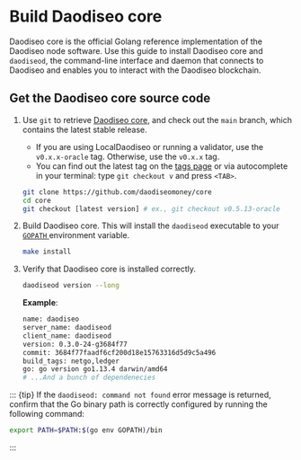 # Build Daodiseo core

Daodiseo core is the official Golang reference implementation of the Daodiseo node software. Use this guide to install Daodiseo core and `daodiseod`, the command-line interface and daemon that connects to Daodiseo and enables you to interact with the Daodiseo blockchain.  

## Get the Daodiseo core source code

1. Use `git` to retrieve [Daodiseo core](https://github.com/daodiseomoney/core/), and check out the `main` branch, which contains the latest stable release.

    - If you are using LocalDaodiseo or running a validator, use the `v0.x.x-oracle` tag. Otherwise, use the `v0.x.x` tag.
    - You can find out the latest tag on the [tags page](https://github.com/daodiseomoney/core/tags) or via autocomplete in your terminal: type `git checkout v` and press `<TAB>`.

    ```bash
    git clone https://github.com/daodiseomoney/core
    cd core
    git checkout [latest version] # ex., git checkout v0.5.13-oracle
    ```


2. Build Daodiseo core. This will install the `daodiseod` executable to your [ `GOPATH` ](https://go.dev/doc/gopath_code) environment variable.

   ```bash
   make install
   ```

3. Verify that Daodiseo core is installed correctly.

   ```bash
   daodiseod version --long
   ```

   **Example**:

   ```bash
   name: daodiseo
   server_name: daodiseod
   client_name: daodiseod
   version: 0.3.0-24-g3684f77
   commit: 3684f77faadf6cf200d18e15763316d5d9c5a496
   build_tags: netgo,ledger
   go: go version go1.13.4 darwin/amd64
   # ...And a bunch of dependenecies
   ```

::: {tip}
If the `daodiseod: command not found` error message is returned, confirm that the Go binary path is correctly configured by running the following command:

```bash
export PATH=$PATH:$(go env GOPATH)/bin
```
:::
